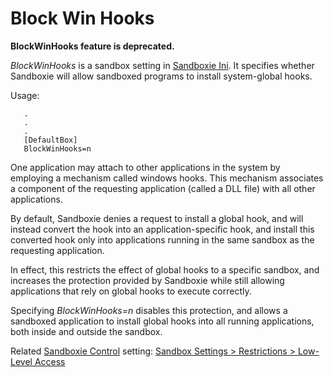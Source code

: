 # Block Win Hooks

**BlockWinHooks feature is deprecated.**

_BlockWinHooks_ is a sandbox setting in [Sandboxie Ini](SandboxieIni.md). It specifies whether Sandboxie will allow sandboxed programs to install system-global hooks.

Usage:

```
   .
   .
   .
   [DefaultBox]
   BlockWinHooks=n
```

One application may attach to other applications in the system by employing a mechanism called windows hooks. This mechanism associates a component of the requesting application (called a DLL file) with all other applications.

By default, Sandboxie denies a request to install a global hook, and will instead convert the hook into an application-specific hook, and install this converted hook only into applications running in the same sandbox as the requesting application.

In effect, this restricts the effect of global hooks to a specific sandbox, and increases the protection provided by Sandboxie while still allowing applications that rely on global hooks to execute correctly.

Specifying _BlockWinHooks=n_ disables this protection, and allows a sandboxed application to install global hooks into all running applications, both inside and outside the sandbox.

Related [Sandboxie Control](SP_SBControl.md) setting: [Sandbox Settings > Restrictions > Low-Level Access](RestrictionsSettings.md#low-level-access--removed)
